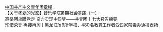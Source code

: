   
[中国共产主义青年团章程](http://www.dianyue.me/archives/982/0gsp2my8so8mppig/)  
[【关于盛夏的光影】音乐学院暑期社会实践（一）](http://www.dianyue.me/archives/714/pi9rbp0y8y0wwjkb/)  
[高举团旗跟党走 奋力实现中国梦——共青团十七大报告摘要](http://www.dianyue.me/archives/980/p2fspydaf9m2mzja/)  
[珍惜荣誉  再接再厉丨黑龙江省9所学校、480名教育工作者受国家禁毒办通报表扬](http://www.dianyue.me/archives/969/t1bn04wtcu609gip/)